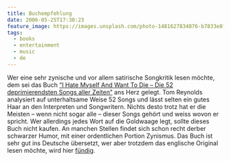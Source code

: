 ```yaml
---
title: Buchempfehlung
date: 2006-05-25T17:30:23
feature_image: https://images.unsplash.com/photo-1481627834876-b7833e8f5570?ixlib=rb-0.3.5&q=80&fm=jpg&crop=entropy&cs=tinysrgb&w=1080&fit=max&ixid=eyJhcHBfaWQiOjExNzczfQ&s=f77a56d958e4c43b4a0bad627feb927f
tags:
  - books
  - entertainment
  - music
  - de
---
```


Wer eine sehr zynische und vor allem satirische Songkritik lesen möchte, dem sei das Buch [“I Hate Myself And Want To Die – Die 52 deprimierendsten Songs aller Zeiten”](http://www.amazon.de/exec/obidos/ASIN/3896026933/qid=1148566447/sr=8-1/ref=sr_8_xs_ap_i1_xgl/302-2280419-6980819) ans Herz gelegt. Tom Reynolds analysiert auf unterhaltsame Weise 52 Songs und lässt selten ein gutes Haar an den Interpreten und Songwritern. Nichts desto trotz hat er die Meisten – wenn nicht sogar alle – dieser Songs gehört und weiss wovon er spricht. Wer allerdings jedes Wort auf die Goldwaage legt, sollte dieses Buch nicht kaufen. An manchen Stellen findet sich schon recht derber schwarzer Humor, mit einer ordentlichen Portion Zynismus. Das Buch ist sehr gut ins Deutsche übersetzt, wer aber trotzdem das englische Original lesen möchte, wird hier [fündig](http://www.amazon.de/exec/obidos/ASIN/140130835X/qid=1148566447/sr=8-2/ref=sr_8_xs_ap_i2_xgl/302-2280419-6980819).
